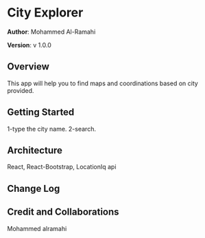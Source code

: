 # City Explorer

**Author**: Mohammed Al-Ramahi

**Version**: v 1.0.0 

## Overview

This app will help you to find maps and coordinations based on city provided.

## Getting Started

1-type the city name.
2-search. 

 ## Architecture

React, React-Bootstrap, LocationIq api

## Change Log
<!-- Use this area to document the iterative changes made to your application as each feature is successfully implemented. Use time stamps. Here's an example:

01-01-2001 4:59pm - Application now has a fully-functional express server, with a GET route for the location resource. -->

## Credit and Collaborations

Mohammed alramahi

